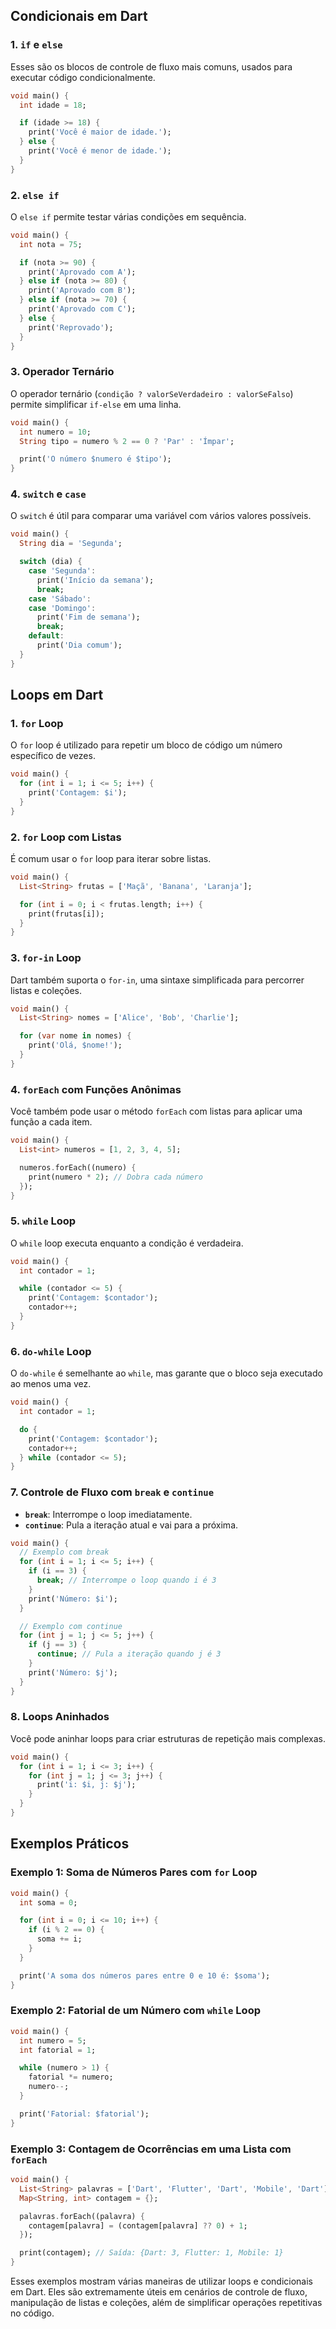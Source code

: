 ## Condicionais em Dart

### 1. `if` e `else`

Esses são os blocos de controle de fluxo mais comuns, usados para executar código condicionalmente.

```dart
void main() {
  int idade = 18;

  if (idade >= 18) {
    print('Você é maior de idade.');
  } else {
    print('Você é menor de idade.');
  }
}
```

### 2. `else if`

O `else if` permite testar várias condições em sequência.

```dart
void main() {
  int nota = 75;

  if (nota >= 90) {
    print('Aprovado com A');
  } else if (nota >= 80) {
    print('Aprovado com B');
  } else if (nota >= 70) {
    print('Aprovado com C');
  } else {
    print('Reprovado');
  }
}
```

### 3. Operador Ternário

O operador ternário (`condição ? valorSeVerdadeiro : valorSeFalso`) permite simplificar `if-else` em uma linha.

```dart
void main() {
  int numero = 10;
  String tipo = numero % 2 == 0 ? 'Par' : 'Ímpar';

  print('O número $numero é $tipo');
}
```

### 4. `switch` e `case`

O `switch` é útil para comparar uma variável com vários valores possíveis.

```dart
void main() {
  String dia = 'Segunda';

  switch (dia) {
    case 'Segunda':
      print('Início da semana');
      break;
    case 'Sábado':
    case 'Domingo':
      print('Fim de semana');
      break;
    default:
      print('Dia comum');
  }
}
```

## Loops em Dart

### 1. `for` Loop

O `for` loop é utilizado para repetir um bloco de código um número específico de vezes.

```dart
void main() {
  for (int i = 1; i <= 5; i++) {
    print('Contagem: $i');
  }
}
```

### 2. `for` Loop com Listas

É comum usar o `for` loop para iterar sobre listas.

```dart
void main() {
  List<String> frutas = ['Maçã', 'Banana', 'Laranja'];

  for (int i = 0; i < frutas.length; i++) {
    print(frutas[i]);
  }
}
```

### 3. `for-in` Loop

Dart também suporta o `for-in`, uma sintaxe simplificada para percorrer listas e coleções.

```dart
void main() {
  List<String> nomes = ['Alice', 'Bob', 'Charlie'];

  for (var nome in nomes) {
    print('Olá, $nome!');
  }
}
```

### 4. `forEach` com Funções Anônimas

Você também pode usar o método `forEach` com listas para aplicar uma função a cada item.

```dart
void main() {
  List<int> numeros = [1, 2, 3, 4, 5];

  numeros.forEach((numero) {
    print(numero * 2); // Dobra cada número
  });
}
```

### 5. `while` Loop

O `while` loop executa enquanto a condição é verdadeira.

```dart
void main() {
  int contador = 1;

  while (contador <= 5) {
    print('Contagem: $contador');
    contador++;
  }
}
```

### 6. `do-while` Loop

O `do-while` é semelhante ao `while`, mas garante que o bloco seja executado ao menos uma vez.

```dart
void main() {
  int contador = 1;

  do {
    print('Contagem: $contador');
    contador++;
  } while (contador <= 5);
}
```

### 7. Controle de Fluxo com `break` e `continue`

- **`break`**: Interrompe o loop imediatamente.
- **`continue`**: Pula a iteração atual e vai para a próxima.

```dart
void main() {
  // Exemplo com break
  for (int i = 1; i <= 5; i++) {
    if (i == 3) {
      break; // Interrompe o loop quando i é 3
    }
    print('Número: $i');
  }

  // Exemplo com continue
  for (int j = 1; j <= 5; j++) {
    if (j == 3) {
      continue; // Pula a iteração quando j é 3
    }
    print('Número: $j');
  }
}
```

### 8. Loops Aninhados

Você pode aninhar loops para criar estruturas de repetição mais complexas.

```dart
void main() {
  for (int i = 1; i <= 3; i++) {
    for (int j = 1; j <= 3; j++) {
      print('i: $i, j: $j');
    }
  }
}
```

## Exemplos Práticos

### Exemplo 1: Soma de Números Pares com `for` Loop

```dart
void main() {
  int soma = 0;

  for (int i = 0; i <= 10; i++) {
    if (i % 2 == 0) {
      soma += i;
    }
  }

  print('A soma dos números pares entre 0 e 10 é: $soma');
}
```

### Exemplo 2: Fatorial de um Número com `while` Loop

```dart
void main() {
  int numero = 5;
  int fatorial = 1;

  while (numero > 1) {
    fatorial *= numero;
    numero--;
  }

  print('Fatorial: $fatorial');
}
```

### Exemplo 3: Contagem de Ocorrências em uma Lista com `forEach`

```dart
void main() {
  List<String> palavras = ['Dart', 'Flutter', 'Dart', 'Mobile', 'Dart'];
  Map<String, int> contagem = {};

  palavras.forEach((palavra) {
    contagem[palavra] = (contagem[palavra] ?? 0) + 1;
  });

  print(contagem); // Saída: {Dart: 3, Flutter: 1, Mobile: 1}
}
```

Esses exemplos mostram várias maneiras de utilizar loops e condicionais em Dart. Eles são extremamente úteis em cenários de controle de fluxo, manipulação de listas e coleções, além de simplificar operações repetitivas no código.
